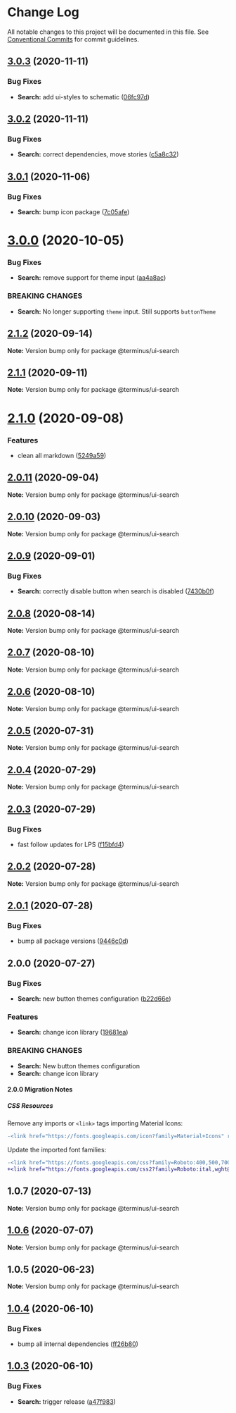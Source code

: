 # Change Log

All notable changes to this project will be documented in this file.
See [Conventional Commits](https://conventionalcommits.org) for commit guidelines.

## [3.0.3](https://github.com/GetTerminus/terminus-oss/compare/@terminus/ui-search@3.0.2...@terminus/ui-search@3.0.3) (2020-11-11)


### Bug Fixes

* **Search:** add ui-styles to schematic ([06fc97d](https://github.com/GetTerminus/terminus-oss/commit/06fc97dbf5ec9a424c77e481b743f95f88a439f5))





## [3.0.2](https://github.com/GetTerminus/terminus-oss/compare/@terminus/ui-search@3.0.1...@terminus/ui-search@3.0.2) (2020-11-11)


### Bug Fixes

* **Search:** correct dependencies, move stories ([c5a8c32](https://github.com/GetTerminus/terminus-oss/commit/c5a8c3225a2439a0acf13cd6da9129ce84617ae1))





## [3.0.1](https://github.com/GetTerminus/terminus-oss/compare/@terminus/ui-search@3.0.0...@terminus/ui-search@3.0.1) (2020-11-06)


### Bug Fixes

* **Search:** bump icon package ([7c05afe](https://github.com/GetTerminus/terminus-oss/commit/7c05afef030198b75a6292ee52a34e9f2ddf93d8))





# [3.0.0](https://github.com/GetTerminus/terminus-oss/compare/@terminus/ui-search@2.1.2...@terminus/ui-search@3.0.0) (2020-10-05)


### Bug Fixes

* **Search:** remove support for theme input ([aa4a8ac](https://github.com/GetTerminus/terminus-oss/commit/aa4a8ac86b286fb5ea83c079e35286b05a9c79f0))


### BREAKING CHANGES

* **Search:** No longer supporting `theme` input. Still supports `buttonTheme`





## [2.1.2](https://github.com/GetTerminus/terminus-oss/compare/@terminus/ui-search@2.1.1...@terminus/ui-search@2.1.2) (2020-09-14)

**Note:** Version bump only for package @terminus/ui-search





## [2.1.1](https://github.com/GetTerminus/terminus-oss/compare/@terminus/ui-search@2.1.0...@terminus/ui-search@2.1.1) (2020-09-11)

**Note:** Version bump only for package @terminus/ui-search





# [2.1.0](https://github.com/GetTerminus/terminus-oss/compare/@terminus/ui-search@2.0.11...@terminus/ui-search@2.1.0) (2020-09-08)


### Features

* clean all markdown ([5249a59](https://github.com/GetTerminus/terminus-oss/commit/5249a59486be63b6d9a0be7a801defb9b6adcedc))





## [2.0.11](https://github.com/GetTerminus/terminus-oss/compare/@terminus/ui-search@2.0.10...@terminus/ui-search@2.0.11) (2020-09-04)

**Note:** Version bump only for package @terminus/ui-search





## [2.0.10](https://github.com/GetTerminus/terminus-oss/compare/@terminus/ui-search@2.0.9...@terminus/ui-search@2.0.10) (2020-09-03)

**Note:** Version bump only for package @terminus/ui-search

## [2.0.9](https://github.com/GetTerminus/terminus-oss/compare/@terminus/ui-search@2.0.8...@terminus/ui-search@2.0.9) (2020-09-01)

### Bug Fixes

* **Search:** correctly disable button when search is disabled ([7430b0f](https://github.com/GetTerminus/terminus-oss/commit/7430b0fa67bf6fb28af57a2b2fee0ed57580a143))

## [2.0.8](https://github.com/GetTerminus/terminus-oss/compare/@terminus/ui-search@2.0.7...@terminus/ui-search@2.0.8) (2020-08-14)

**Note:** Version bump only for package @terminus/ui-search

## [2.0.7](https://github.com/GetTerminus/terminus-oss/compare/@terminus/ui-search@2.0.6...@terminus/ui-search@2.0.7) (2020-08-10)

**Note:** Version bump only for package @terminus/ui-search

## [2.0.6](https://github.com/GetTerminus/terminus-oss/compare/@terminus/ui-search@2.0.5...@terminus/ui-search@2.0.6) (2020-08-10)

**Note:** Version bump only for package @terminus/ui-search

## [2.0.5](https://github.com/GetTerminus/terminus-oss/compare/@terminus/ui-search@2.0.4...@terminus/ui-search@2.0.5) (2020-07-31)

**Note:** Version bump only for package @terminus/ui-search

## [2.0.4](https://github.com/GetTerminus/terminus-oss/compare/@terminus/ui-search@2.0.3...@terminus/ui-search@2.0.4) (2020-07-29)

**Note:** Version bump only for package @terminus/ui-search

## [2.0.3](https://github.com/GetTerminus/terminus-oss/compare/@terminus/ui-search@2.0.2...@terminus/ui-search@2.0.3) (2020-07-29)

### Bug Fixes

* fast follow updates for LPS ([f15bfd4](https://github.com/GetTerminus/terminus-oss/commit/f15bfd4fa088da2fea76e9964c664bad8844e740))

## [2.0.2](https://github.com/GetTerminus/terminus-oss/compare/@terminus/ui-search@2.0.1...@terminus/ui-search@2.0.2) (2020-07-28)

**Note:** Version bump only for package @terminus/ui-search

## [2.0.1](https://github.com/GetTerminus/terminus-oss/compare/@terminus/ui-search@2.0.0...@terminus/ui-search@2.0.1) (2020-07-28)

### Bug Fixes

* bump all package versions ([9446c0d](https://github.com/GetTerminus/terminus-oss/commit/9446c0d5cde3bd693cfba7cabbfd2db443a47b00))

## 2.0.0 (2020-07-27)

### Bug Fixes

* **Search:** new button themes configuration ([b22d66e](https://github.com/GetTerminus/terminus-oss/commit/b22d66ee60c353f073cf64fb18303621875a3bed))

### Features

* **Search:** change icon library ([19681ea](https://github.com/GetTerminus/terminus-oss/commit/19681ea750ee0f4735630e63767c1d1010a3fa44))

### BREAKING CHANGES

* **Search:** New button themes configuration
* **Search:** change icon library

#### 2.0.0 Migration Notes

##### CSS Resources

Remove any imports or `<link>` tags importing Material Icons:

```diff
-<link href="https://fonts.googleapis.com/icon?family=Material+Icons" rel="stylesheet">
```

Update the imported font families:

```diff
-<link href="https://fonts.googleapis.com/css?family=Roboto:400,500,700" rel="stylesheet">
+<link href="https://fonts.googleapis.com/css2?family=Roboto:ital,wght@0,400;0,500;0,700;1,400&display=swap" rel="stylesheet">
```

## 1.0.7 (2020-07-13)

**Note:** Version bump only for package @terminus/ui-search

## [1.0.6](https://github.com/GetTerminus/terminus-oss/compare/@terminus/ui-search@1.0.5...@terminus/ui-search@1.0.6) (2020-07-07)

**Note:** Version bump only for package @terminus/ui-search

## 1.0.5 (2020-06-23)

**Note:** Version bump only for package @terminus/ui-search

## [1.0.4](https://github.com/GetTerminus/terminus-oss/compare/@terminus/ui-search@1.0.3...@terminus/ui-search@1.0.4) (2020-06-10)

### Bug Fixes

* bump all internal dependencies ([ff26b80](https://github.com/GetTerminus/terminus-oss/commit/ff26b806bb599401f006996be5b567a378e68ef3))

## [1.0.3](https://github.com/GetTerminus/terminus-oss/compare/@terminus/ui-search@1.0.2...@terminus/ui-search@1.0.3) (2020-06-10)

### Bug Fixes

* **Search:** trigger release ([a47f983](https://github.com/GetTerminus/terminus-oss/commit/a47f9838bf1cae64eb9c7262c769bbb731f192c0))
